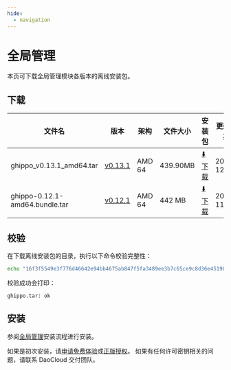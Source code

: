 ```yaml
---
hide:
  - navigation
---
```


# 全局管理

本页可下载全局管理模块各版本的离线安装包。

## 下载

| 文件名                       | 版本                                                   | 架构 | 文件大小 | 安装包                                                                                                     | 更新日期   |
| ------------------------------ | ------------------------------------------------------ | ----- |-------- | ---------------------------------------------------------------------------------------------------------- | ---------- |
| ghippo_v0.13.1_amd64.tar | [v0.13.1](../../ghippo/01ProductBrief/release-notes.md) | AMD 64 | 439.90MB | [:arrow_down: 下载](https://qiniu-download-public.daocloud.io/DaoCloud_Enterprise/ghippo_v0.13.1_amd64.tar) | 2022-12-28 |
| ghippo-0.12.1-amd64.bundle.tar | [v0.12.1](../../ghippo/01ProductBrief/release-notes.md) | AMD 64 | 442 MB   | [:arrow_down: 下载](https://proxy-qiniu-download-public.daocloud.io/DaoCloud_Enterprise/ghippo-0.12.1-amd64.bundle.tar) | 2022-11-29 |

## 校验

在下载离线安装包的目录，执行以下命令校验完整性：

```sh
echo "16f3f5549e3f776d46642e94bb4675ab847f5fa3489ee3b7c65ce9c8d36e451989aada4f7042d4c078ea7dcf321b1920b97c6568d3262e234d8c7ed775f9ac70  dist/offline/ghippo-0.12.1.bundle.tar" | sha512sum -c
```

校验成功会打印：

```none
ghippo.tar: ok
```

## 安装

参阅[全局管理](../../ghippo/install/offlineInstall.md)安装流程进行安装。

如果是初次安装，请[申请免费体验](../../dce/license0.md)或[正版授权](https://qingflow.com/f/e3291647)。
如果有任何许可密钥相关的问题，请联系 DaoCloud 交付团队。
